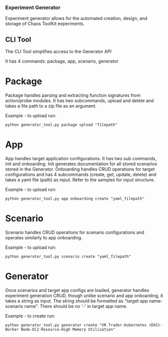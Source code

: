 ### Experiment Generator
Experiment generator allows for the automated creation, design, and storage of Chaos ToolKit experiments.

## CLI Tool

The CLI Tool simplifies access to the Generator API

It has 4 commands: package, app, scenario, generator

# Package 
Package handles parsing and extracting function signatures from action/probe modules. It has two subcommands, upload and delete and takes a file path to a zip file as an argument. 

Example - to upload run:
```
python generator_tool.py package upload "filepath" 
```

# App 
App handles target application configurations. It has two sub commands, init and onboarding. Init generates documentation for all stored scenarios stored in the Generator. Onboarding handles CRUD operations for target configurations and has 4 subcommands (create, get, update, delete) and takes a yaml file (path) as input. Refer to the samples for input structure.

Example - to upload run:
```
python generator_tool.py app onboarding create "yaml_filepath"
```

# Scenario 
Scenario handles CRUD operations for scenario configurations and operates similarly to app onboarding.

Example - to upload run:
```
python generator_tool.py scenario create "yaml_filepath"
```

# Generator 
Once scenarios and target app configs are loaded, generator handles experiment generation CRUD, though unlike scenario and app onboarding, it takes a string as input. The string should be formatted as "target app name-scenario name". There should be no '-' in target app name.

Example - to create run:
```
python generator_tool.py generator create "VR Trader-Kubernetes (EKS)-Worker Node-EC2-Resource-High Memory Utilization"
```